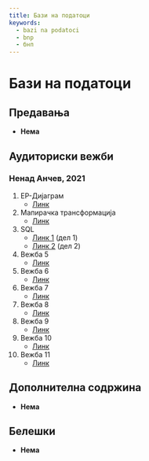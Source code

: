 ```yaml
---
title: Бази на податоци
keywords:
  - bazi na podatoci
  - bnp
  - бнп
---
```


# Бази на податоци

## Предавања

- **Нема**

## Аудиториски вежби

### Ненад Анчев, 2021

1. ЕР-Дијаграм
   - [Линк](https://bbb-lb.finki.ukim.mk/playback/presentation/2.3/c6c4c950833fd43c76a3f25238bae901c0c49991-1634104531607?meetingId=c6c4c950833fd43c76a3f25238bae901c0c49991-1634104531607)
2. Мапирачка трансформација
   - [Линк](https://bbb-lb.finki.ukim.mk/playback/presentation/2.3/c6c4c950833fd43c76a3f25238bae901c0c49991-1634734093821?meetingId=c6c4c950833fd43c76a3f25238bae901c0c49991-1634734093821)
3. SQL
   - [Линк 1](https://bbb-lb.finki.ukim.mk/playback/presentation/2.3/c6c4c950833fd43c76a3f25238bae901c0c49991-1635313640912?meetingId=c6c4c950833fd43c76a3f25238bae901c0c49991-1635313640912) (дел 1)
   - [Линк 2](https://bbb-lb.finki.ukim.mk/playback/presentation/2.3/c6c4c950833fd43c76a3f25238bae901c0c49991-1635921971464?meetingId=c6c4c950833fd43c76a3f25238bae901c0c49991-1635921971464) (дел 2)
4. Вежба 5
   - [Линк](https://bbb-lb.finki.ukim.mk/playback/presentation/2.3/c6c4c950833fd43c76a3f25238bae901c0c49991-1636526531696?meetingId=c6c4c950833fd43c76a3f25238bae901c0c49991-1636526531696)
5. Вежба 6
   - [Линк](https://bbb-lb.finki.ukim.mk/playback/presentation/2.3/c6c4c950833fd43c76a3f25238bae901c0c49991-1637132014965?meetingId=c6c4c950833fd43c76a3f25238bae901c0c49991-1637132014965)
6. Вежба 7
   - [Линк](https://bbb-lb.finki.ukim.mk/playback/presentation/2.3/c6c4c950833fd43c76a3f25238bae901c0c49991-1638341617750?meetingId=c6c4c950833fd43c76a3f25238bae901c0c49991-1638341617750)
7. Вежба 8
   - [Линк](https://bbb-lb.finki.ukim.mk/playback/presentation/2.3/c6c4c950833fd43c76a3f25238bae901c0c49991-1639057537919)
8. Вежба 9
   - [Линк](https://bbb-lb.finki.ukim.mk/playback/presentation/2.3/c6c4c950833fd43c76a3f25238bae901c0c49991-1639551082559)
9. Вежба 10
   - [Линк](https://bbb-lb.finki.ukim.mk/playback/presentation/2.3/c6c4c950833fd43c76a3f25238bae901c0c49991-1640156247081)
10. Вежба 11
    - [Линк](https://bbb-lb.finki.ukim.mk/playback/presentation/2.3/c6c4c950833fd43c76a3f25238bae901c0c49991-1640786126416)

## Дополнителна содржина

- **Нема**

## Белешки

- **Нема**
